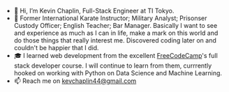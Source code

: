 - 👋 Hi, I’m Kevin Chaplin, Full-Stack Engineer at TI Tokyo.
- 🚀 Former International Karate Instructor; Military Analyst; Prisonser Custody Officer; English Teacher; Bar Manager. Basically I want to see and experience as much as I can in life, make a mark on this world and do those things that really interest me. Discovered coding later on and couldn't be happier that I did.
- 🎓 I learned web development from the excellent [FreeCodeCamp](https://www.freecodecamp.org/)'s full stack developer course. I will continue to learn from them, currrently hooked on working with Python on Data Science and Machine Learning.
- 📫 Reach me on <kevchaplin44@gmail.com>
